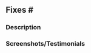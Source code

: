 <!--
    We follow semantic pull requests. Make sure you sign-off and format every commit message
    as well as the PR title as specified in 
    https://github.com/commitizen/conventional-commit-types/blob/master/index.json

    Eg. feat: New feature name,
    fix: Some error, etc.
-->

## Fixes # <Enter the issue number>

### Description



### Screenshots/Testimonials


